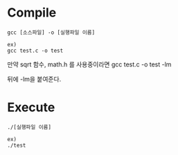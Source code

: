 # Compile

```
gcc [소스파일] -o [실행파일 이름]

ex)
gcc test.c -o test
```

만약 sqrt 함수, math.h 를 사용중이라면
gcc test.c -o test -lm

뒤에 -lm을 붙여준다.

# Execute

```
./[실행파일 이름]

ex)
./test
```
